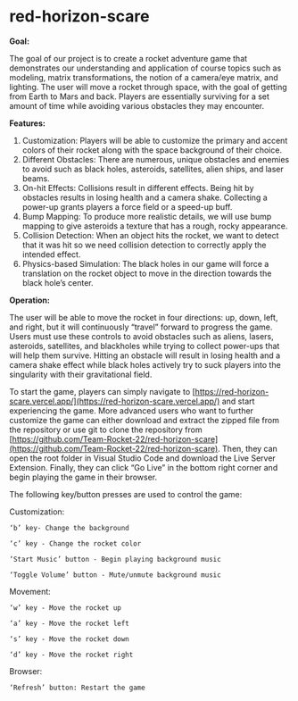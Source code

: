 # red-horizon-scare

**Goal:**

The goal of our project is to create a rocket adventure game that demonstrates our understanding and application of course topics such as modeling, matrix transformations, the notion of a camera/eye matrix, and lighting. The user will move a rocket through space, with the goal of getting from Earth to Mars and back. Players are essentially surviving for a set amount of time while avoiding various obstacles they may encounter.


**Features:**

1. Customization: Players will be able to customize the primary and accent colors of their rocket along with the space background of their choice.
2. Different Obstacles: There are numerous, unique obstacles and enemies to avoid such as black holes, asteroids, satellites, alien ships, and laser beams.
3. On-hit Effects: Collisions result in different effects. Being hit by obstacles results in losing health and a camera shake. Collecting a power-up grants players a force field or a speed-up buff.
4. Bump Mapping: To produce more realistic details, we will use bump mapping to give asteroids a texture that has a rough, rocky appearance.
5. Collision Detection: When an object hits the rocket, we want to detect that it was hit so we need collision detection to correctly apply the intended effect.
6. Physics-based Simulation: The black holes in our game will force a translation on the rocket object to move in the direction towards the black hole’s center.


**Operation:**

The user will be able to move the rocket in four directions: up, down, left, and right, but it will continuously “travel” forward to progress the game. Users must use these controls to avoid obstacles such as aliens, lasers, asteroids, satellites, and blackholes while trying to collect power-ups that will help them survive. Hitting an obstacle will result in losing health and a camera shake effect while black holes actively try to suck players into the singularity with their gravitational field.

To start the game, players can simply navigate to [https://red-horizon-scare.vercel.app/](https://red-horizon-scare.vercel.app/) and start experiencing the game. More advanced users who want to further customize the game can either download and extract the zipped file from the repository or use git to clone the repository from  [https://github.com/Team-Rocket-22/red-horizon-scare](https://github.com/Team-Rocket-22/red-horizon-scare). Then, they can open the root folder in Visual Studio Code and download the Live Server Extension. Finally, they can click “Go Live” in the bottom right corner and begin playing the game in their browser.

The following key/button presses are used to control the game:


Customization:

    ‘b’ key- Change the background

    ‘c’ key - Change the rocket color

    ‘Start Music’ button - Begin playing background music

    ‘Toggle Volume’ button - Mute/unmute background music

Movement:

    ‘w’ key - Move the rocket up

    ‘a’ key - Move the rocket left

    ‘s’ key - Move the rocket down

    ‘d’ key - Move the rocket right

Browser:

    ‘Refresh’ button: Restart the game
